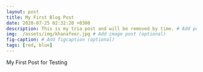 ```yaml
---
layout: post
title: My First Blog Post
date: 2020-07-25 02:32:20 +0300
description: This is my tria post and will be removed by time. # Add post description (optional)
img:  /assets/img/khanafeer.jpg # Add image post (optional)
fig-caption: # Add figcaption (optional)
tags: [red, blue]
---
```

My First Post for Testing